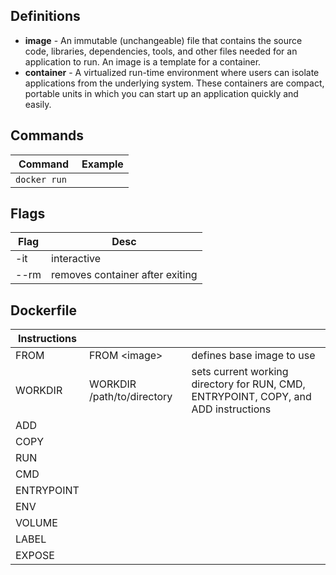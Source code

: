 ## Definitions

* **image** - An immutable (unchangeable) file that contains the source code, libraries, dependencies, tools, and other files needed for an application to run. An image is a template for a container.
* **container** - A virtualized run-time environment where users can isolate applications from the underlying system. These containers are compact, portable units in which you can start up an application quickly and easily.

## Commands

| Command | Example |
|---|---|
| ```docker run ``` | |

## Flags

| Flag | Desc |
|---|---|
| -it | interactive |
| --rm | removes container after exiting |

## Dockerfile

| Instructions  |   | |
|---|---|---|
| FROM | FROM \<image\> | defines base image to use |
| WORKDIR | WORKDIR /path/to/directory | sets current working directory for RUN, CMD, ENTRYPOINT, COPY, and ADD instructions |
| ADD | | |
| COPY | | |
| RUN  |   | |
| CMD  |   | |
| ENTRYPOINT | |   |
| ENV | | |
| VOLUME | | |
| LABEL | | |
| EXPOSE | | |
